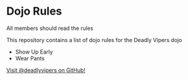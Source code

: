 Dojo Rules
==========

All members should read the rules

This repository contains a list of dojo rules for the Deadly Vipers dojo

* Show Up Early
* Wear Pants

[Visit @deadlyvipers on GitHub!](https://github.com/deadlyvipers)
